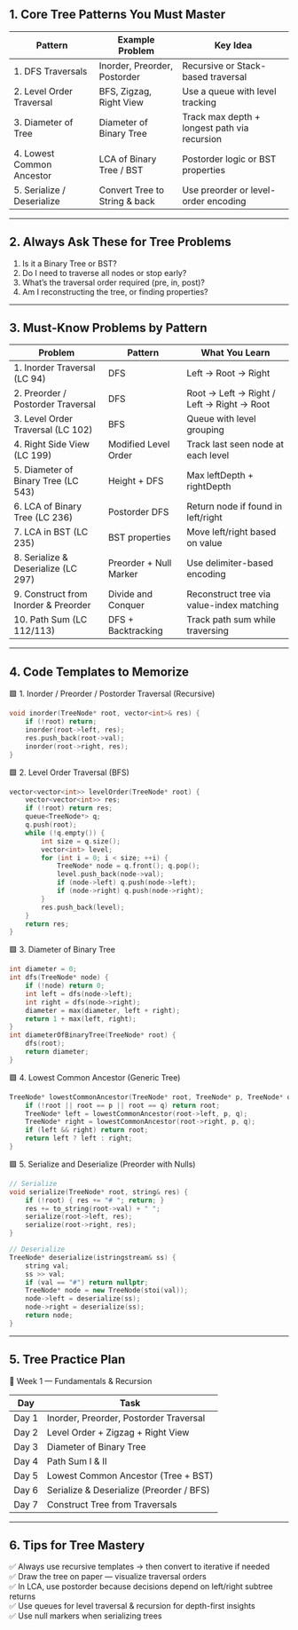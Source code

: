 ## 1. Core Tree Patterns You Must Master

| Pattern                    | Example Problem               | Key Idea                                     |
| -------------------------- | ----------------------------- | -------------------------------------------- |
| 1. DFS Traversals          | Inorder, Preorder, Postorder  | Recursive or Stack-based traversal           |
| 2. Level Order Traversal   | BFS, Zigzag, Right View       | Use a queue with level tracking              |
| 3. Diameter of Tree        | Diameter of Binary Tree       | Track max depth + longest path via recursion |
| 4. Lowest Common Ancestor  | LCA of Binary Tree / BST      | Postorder logic or BST properties            |
| 5. Serialize / Deserialize | Convert Tree to String & back | Use preorder or level-order encoding         |

---

## 2. Always Ask These for Tree Problems

1. Is it a Binary Tree or BST? 
2. Do I need to traverse all nodes or stop early?
3. What’s the traversal order required (pre, in, post)?
4. Am I reconstructing the tree, or finding properties?

---

## 3. Must-Know Problems by Pattern

| Problem                              | Pattern                | What You Learn                            |
| ------------------------------------ | ---------------------- | ----------------------------------------- |
| 1. Inorder Traversal (LC 94)         | DFS                    | Left → Root → Right                       |
| 2. Preorder / Postorder Traversal    | DFS                    | Root → Left → Right / Left → Right → Root |
| 3. Level Order Traversal (LC 102)    | BFS                    | Queue with level grouping                 |
| 4. Right Side View (LC 199)          | Modified Level Order   | Track last seen node at each level        |
| 5. Diameter of Binary Tree (LC 543)  | Height + DFS           | Max leftDepth + rightDepth                |
| 6. LCA of Binary Tree (LC 236)       | Postorder DFS          | Return node if found in left/right        |
| 7. LCA in BST (LC 235)               | BST properties         | Move left/right based on value            |
| 8. Serialize & Deserialize (LC 297)  | Preorder + Null Marker | Use delimiter-based encoding              |
| 9. Construct from Inorder & Preorder | Divide and Conquer     | Reconstruct tree via value-index matching |
| 10. Path Sum (LC 112/113)            | DFS + Backtracking     | Track path sum while traversing           |

---

## 4. Code Templates to Memorize

🟩 1. Inorder / Preorder / Postorder Traversal (Recursive)  

```cpp
void inorder(TreeNode* root, vector<int>& res) {
    if (!root) return;
    inorder(root->left, res);
    res.push_back(root->val);
    inorder(root->right, res);
}
```

🟩 2. Level Order Traversal (BFS)

```cpp
vector<vector<int>> levelOrder(TreeNode* root) {
    vector<vector<int>> res;
    if (!root) return res;
    queue<TreeNode*> q;
    q.push(root);
    while (!q.empty()) {
        int size = q.size();
        vector<int> level;
        for (int i = 0; i < size; ++i) {
            TreeNode* node = q.front(); q.pop();
            level.push_back(node->val);
            if (node->left) q.push(node->left);
            if (node->right) q.push(node->right);
        }
        res.push_back(level);
    }
    return res;
}
```

🟩 3. Diameter of Binary Tree

```cpp
int diameter = 0;
int dfs(TreeNode* node) {
    if (!node) return 0;
    int left = dfs(node->left);
    int right = dfs(node->right);
    diameter = max(diameter, left + right);
    return 1 + max(left, right);
}
int diameterOfBinaryTree(TreeNode* root) {
    dfs(root);
    return diameter;
}
```

🟩 4. Lowest Common Ancestor (Generic Tree)

```cpp
TreeNode* lowestCommonAncestor(TreeNode* root, TreeNode* p, TreeNode* q) {
    if (!root || root == p || root == q) return root;
    TreeNode* left = lowestCommonAncestor(root->left, p, q);
    TreeNode* right = lowestCommonAncestor(root->right, p, q);
    if (left && right) return root;
    return left ? left : right;
}
```

🟩 5. Serialize and Deserialize (Preorder with Nulls)

```cpp
// Serialize
void serialize(TreeNode* root, string& res) {
    if (!root) { res += "# "; return; }
    res += to_string(root->val) + " ";
    serialize(root->left, res);
    serialize(root->right, res);
}

// Deserialize
TreeNode* deserialize(istringstream& ss) {
    string val;
    ss >> val;
    if (val == "#") return nullptr;
    TreeNode* node = new TreeNode(stoi(val));
    node->left = deserialize(ss);
    node->right = deserialize(ss);
    return node;
}
```

---

## 5. Tree Practice Plan

📅 Week 1 — Fundamentals & Recursion

| Day   | Task                                     |
| ----- | ---------------------------------------- |
| Day 1 | Inorder, Preorder, Postorder Traversal   |
| Day 2 | Level Order + Zigzag + Right View        |
| Day 3 | Diameter of Binary Tree                  |
| Day 4 | Path Sum I & II                          |
| Day 5 | Lowest Common Ancestor (Tree + BST)      |
| Day 6 | Serialize & Deserialize (Preorder / BFS) |
| Day 7 | Construct Tree from Traversals           |

---

## 6. Tips for Tree Mastery

✅ Always use recursive templates → then convert to iterative if needed  
✅ Draw the tree on paper — visualize traversal orders  
✅ In LCA, use postorder because decisions depend on left/right subtree returns  
✅ Use queues for level traversal & recursion for depth-first insights  
✅ Use null markers when serializing trees
